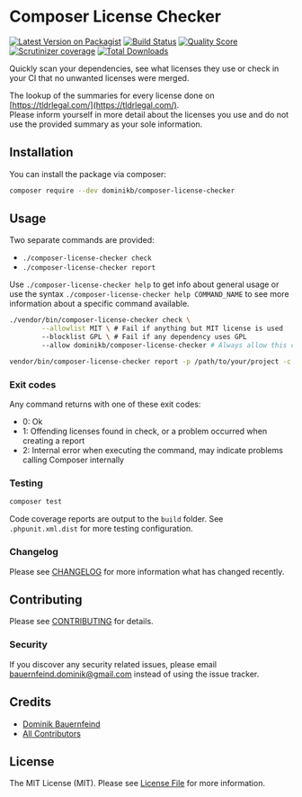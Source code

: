 # Composer License Checker

[![Latest Version on Packagist](https://img.shields.io/packagist/v/dominikb/composer-license-checker.svg?style=flat-square)](https://packagist.org/packages/dominikb/composer-license-checker)
[![Build Status](https://img.shields.io/github/workflow/status/dominikb/composer-license-checker/run-tests?style=flat-square)]()
[![Quality Score](https://img.shields.io/scrutinizer/g/dominikb/composer-license-checker.svg?style=flat-square)](https://scrutinizer-ci.com/g/dominikb/composer-license-checker)
[![Scrutinizer coverage](https://img.shields.io/scrutinizer/coverage/g/dominikb/composer-license-checker.svg?style=flat-square)](https://scrutinizer-ci.com/g/dominikb/composer-license-checker)
[![Total Downloads](https://img.shields.io/packagist/dt/dominikb/composer-license-checker.svg?style=flat-square)](https://packagist.org/packages/dominikb/composer-license-checker)

Quickly scan your dependencies, see what licenses they use or check in your CI that no unwanted licenses were merged.

The lookup of the summaries for every license done on [https://tldrlegal.com/](https://tldrlegal.com/).  
Please inform yourself in more detail about the licenses you use and do not use the provided summary as your sole information.

## Installation

You can install the package via composer:

```bash
composer require --dev dominikb/composer-license-checker
```

## Usage

Two separate commands are provided:
* `./composer-license-checker check`
* `./composer-license-checker report`

Use `./composer-license-checker help` to get info about general usage or use the syntax `./composer-license-checker help COMMAND_NAME` to see more information about a specific command available. 

``` bash
./vendor/bin/composer-license-checker check \
        --allowlist MIT \ # Fail if anything but MIT license is used
        --blocklist GPL \ # Fail if any dependency uses GPL
        --allow dominikb/composer-license-checker # Always allow this dependency regardless of its license

vendor/bin/composer-license-checker report -p /path/to/your/project -c /path/to/composer.phar
```

### Exit codes

Any command returns with one of these exit codes:

- 0: Ok
- 1: Offending licenses found in check, or a problem occurred when creating a report
- 2: Internal error when executing the command, may indicate problems calling Composer internally

### Testing

``` bash
composer test
```

Code coverage reports are output to the `build` folder. See `.phpunit.xml.dist` for more testing configuration.

### Changelog

Please see [CHANGELOG](CHANGELOG.md) for more information what has changed recently.

## Contributing

Please see [CONTRIBUTING](CONTRIBUTING.md) for details.

### Security

If you discover any security related issues, please email bauernfeind.dominik@gmail.com instead of using the issue tracker.

## Credits

- [Dominik Bauernfeind](https://github.com/dominikb)
- [All Contributors](../../contributors)

## License

The MIT License (MIT). Please see [License File](LICENSE.md) for more information.

